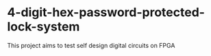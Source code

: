 # 4-digit-hex-password-protected-lock-system
This project aims to test self design digital circuits on FPGA
